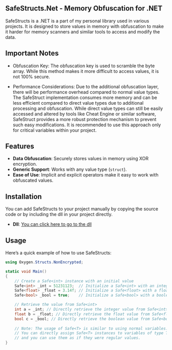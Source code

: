 ## SafeStructs.Net - Memory Obfuscation for .NET
SafeStructs is a .NET  is a part of my personal library used in various projects. It is designed to store values in memory with obfuscation to make it harder for memory scanners and similar tools to access and modify the data.

## Important Notes
- Obfuscation Key: The obfuscation key is used to scramble the byte array. While this method makes it more difficult to access values, it is not 100% secure.
  
- Performance Considerations: Due to the additional obfuscation layer, there will be performance overhead compared to normal value types.
The SafeStruct implementation consumes more memory and can be less efficient compared to direct value types due to additional processing and obfuscation. While direct value types can still be easily accessed and altered by tools like Cheat Engine or similar software, SafeStruct provides a more robust protection mechanism to prevent such easy modifications. It is recommended to use this approach only for critical variables within your project.

## Features

- **Data Obfuscation**: Securely stores values in memory using XOR encryption.
- **Generic Support**: Works with any value type (`struct`).
- **Ease of Use**: Implicit and explicit operators make it easy to work with obfuscated values.

## Installation

You can add SafeStructs to your project manually by copying the source code or by including the dll in your project directly.
- **Dll**: [You can click here to go to the dll](https://github.com/OxygenButBeta/Safe-Structs-Obfuscation/blob/main/Build_SafeStructs.Net.dll)

## Usage

Here’s a quick example of how to use SafeStructs:

```csharp
using Oxygen.Structs.NonEncrypted;

static void Main()
{
    // Create a Safe<int> instance with an initial value
    Safe<int> _int = 51231123;  // Initialize a Safe<int> with an integer value
    Safe<float> _float = 3.14f; // Initialize a Safe<float> with a float value
    Safe<bool> _bool = true;    // Initialize a Safe<bool> with a boolean value

    // Retrieve the value from Safe<int>
    int a = _int; // Directly retrieve the integer value from Safe<int>
    float b = _float; // Directly retrieve the float value from Safe<float>
    bool c = _bool; // Directly retrieve the boolean value from Safe<bool>
    
    // Note: The usage of Safe<T> is similar to using normal variables.
    // You can directly assign Safe<T> instances to variables of type T,
    // and you can use them as if they were regular values.
}
